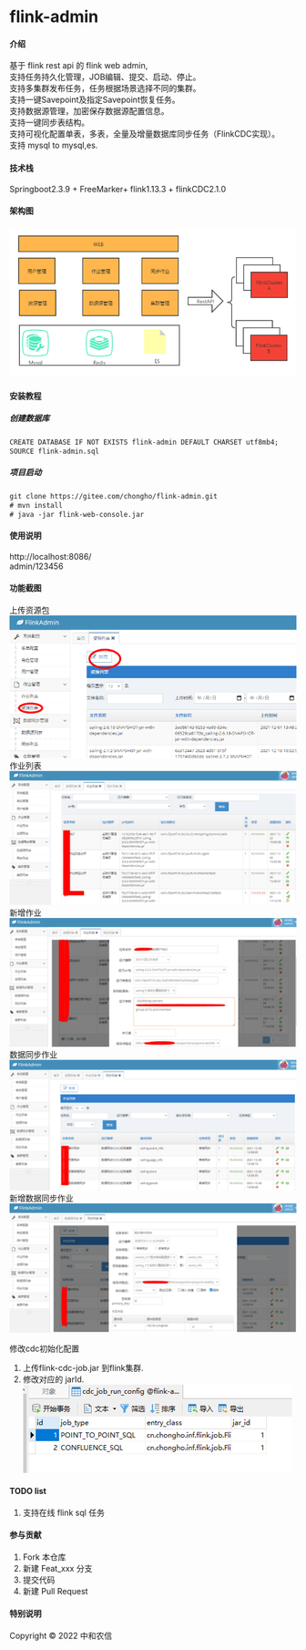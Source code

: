 # flink-admin

#### 介绍
基于 flink rest api 的 flink web admin,  
支持任务持久化管理，JOB编辑、提交、启动、停止。  
支持多集群发布任务，任务根据场景选择不同的集群。  
支持一键Savepoint及指定Savepoint恢复任务。   
支持数据源管理，加密保存数据源配置信息。   
支持一键同步表结构。   
支持可视化配置单表，多表，全量及增量数据库同步任务（FlinkCDC实现）。  
支持 mysql to mysql,es.

#### 技术栈 
Springboot2.3.9 + FreeMarker+ flink1.13.3 + flinkCDC2.1.0

#### 架构图
![输入图片说明](imags/flink-admin%E7%B3%BB%E7%BB%9F%E6%A8%A1%E5%9D%97%E5%9B%BE.png)

#### 安装教程

##### 创建数据库
```
CREATE DATABASE IF NOT EXISTS flink-admin DEFAULT CHARSET utf8mb4;
SOURCE flink-admin.sql
```

##### 项目启动
```
git clone https://gitee.com/chongho/flink-admin.git
# mvn install
# java -jar flink-web-console.jar
```

#### 使用说明
http://localhost:8086/   
admin/123456  


#### 功能截图
上传资源包
![输入图片说明](imags/jar-list.png)    
作业列表 
![输入图片说明](imags/task-list.png)
新增作业 
![输入图片说明](imags/edit-task.png)
数据同步作业 
![输入图片说明](imags/sync-list.png)
新增数据同步作业
![输入图片说明](imags/edit-sync.png)

修改cdc初始化配置
1. 上传flink-cdc-job.jar 到flink集群.  
2. 修改对应的 jarId.   
![cdc-config.png](imags/cdc-config.png) 

#### TODO list
1. 支持在线 flink sql 任务

#### 参与贡献

1.  Fork 本仓库
2.  新建 Feat_xxx 分支
3.  提交代码
4.  新建 Pull Request

#### 特别说明
Copyright © 2022 中和农信
